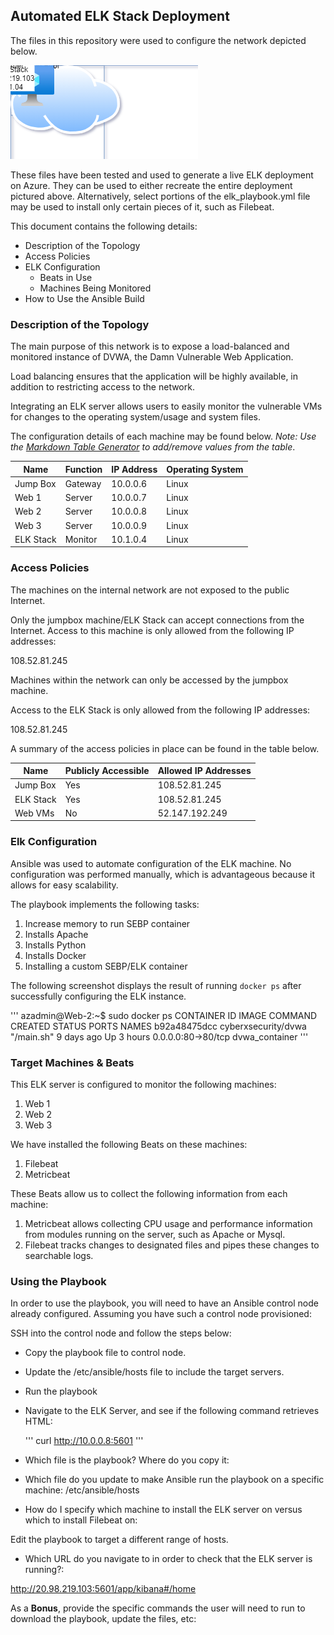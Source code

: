 ## Automated ELK Stack Deployment

The files in this repository were used to configure the network depicted below.


![ELK Stack Network Diagram](images/elk_stack_network.png)

These files have been tested and used to generate a live ELK deployment on Azure. They can be used to either recreate the entire deployment pictured above. Alternatively, select portions of the elk_playbook.yml file may be used to install only certain pieces of it, such as Filebeat.

This document contains the following details:
- Description of the Topology
- Access Policies
- ELK Configuration
  - Beats in Use
  - Machines Being Monitored
- How to Use the Ansible Build

### Description of the Topology

The main purpose of this network is to expose a load-balanced and monitored instance of DVWA, the Damn Vulnerable Web Application.

Load balancing ensures that the application will be highly available, in addition to restricting access to the network.

Integrating an ELK server allows users to easily monitor the vulnerable VMs for changes to the operating system/usage and system files.

The configuration details of each machine may be found below.
_Note: Use the [Markdown Table Generator](http://www.tablesgenerator.com/markdown_tables) to add/remove values from the table_.

| Name     | Function | IP Address | Operating System |
|----------|----------|------------|------------------|
| Jump Box | Gateway  | 10.0.0.6   | Linux            |
| Web 1    | Server   | 10.0.0.7   | Linux            |
| Web 2    | Server   | 10.0.0.8   | Linux            |
| Web 3    | Server   | 10.0.0.9   | Linux            |
| ELK Stack| Monitor  | 10.1.0.4   | Linux            |

### Access Policies

The machines on the internal network are not exposed to the public Internet.

Only the jumpbox machine/ELK Stack can accept connections from the Internet. Access to this machine is only allowed from the following IP addresses:

108.52.81.245

Machines within the network can only be accessed by the jumpbox machine.

Access to the ELK Stack is only allowed from the following IP addresses:

108.52.81.245

A summary of the access policies in place can be found in the table below.

| Name     | Publicly Accessible | Allowed IP Addresses |
|----------|---------------------|----------------------|
| Jump Box | Yes                 | 108.52.81.245        |
| ELK Stack| Yes                 | 108.52.81.245        |
| Web VMs  | No                  | 52.147.192.249       |

### Elk Configuration

Ansible was used to automate configuration of the ELK machine. No configuration was performed manually, which is advantageous because it allows for easy scalability.

The playbook implements the following tasks:

1. Increase memory to run SEBP container
2. Installs Apache
3. Installs Python
4. Installs Docker
5. Installing a custom SEBP/ELK container

The following screenshot displays the result of running `docker ps` after successfully configuring the ELK instance.

'''
azadmin@Web-2:~$ sudo docker ps
CONTAINER ID   IMAGE                 COMMAND      CREATED      STATUS       PORTS                NAMES
b92a48475dcc   cyberxsecurity/dvwa   "/main.sh"   9 days ago   Up 3 hours   0.0.0.0:80->80/tcp   dvwa_container
'''

### Target Machines & Beats
This ELK server is configured to monitor the following machines:
1. Web 1
2. Web 2
3. Web 3


We have installed the following Beats on these machines:

1. Filebeat
2. Metricbeat

These Beats allow us to collect the following information from each machine:

1. Metricbeat allows collecting CPU usage and performance information from modules running on the server, such as Apache or Mysql.
2. Filebeat tracks changes to designated files and pipes these changes to searchable logs.

### Using the Playbook
In order to use the playbook, you will need to have an Ansible control node already configured. Assuming you have such a control node provisioned:

SSH into the control node and follow the steps below:
- Copy the playbook file to control node.
- Update the /etc/ansible/hosts file to include the target servers.
- Run the playbook
- Navigate to the ELK Server, and see if the following command retrieves HTML:
  
  '''
  curl http://10.0.0.8:5601
  '''

- Which file is the playbook? Where do you copy it:

-  Which file do you update to make Ansible run the playbook on a specific machine:
/etc/ansible/hosts

-  How do I specify which machine to install the ELK server on versus which to install Filebeat on:

Edit the playbook to target a different range of hosts.

- Which URL do you navigate to in order to check that the ELK server is running?:

http://20.98.219.103:5601/app/kibana#/home

As a **Bonus**, provide the specific commands the user will need to run to download the playbook, update the files, etc:
